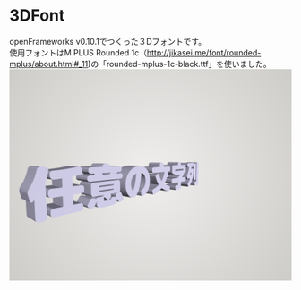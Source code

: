 # 3DFont
openFrameworks v0.10.1でつくった３Dフォントです。<br>
使用フォントはM PLUS Rounded 1c（<a href = "http://jikasei.me/font/rounded-mplus/about.html#_11">http://jikasei.me/font/rounded-mplus/about.html#_11</a>)の「rounded-mplus-1c-black.ttf」を使いました。<br>
<img src ="https://raw.githubusercontent.com/yuyurigi/3DFont/master/20190318205101%23%23.png">
